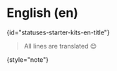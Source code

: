 # English (en)
{id="statuses-starter-kits-en-title"}


> All lines are translated 😊
>
{style="note"}
